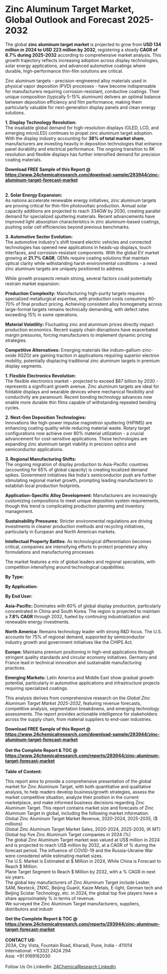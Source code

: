 <h1>Zinc Aluminum Target Market, Global Outlook and Forecast 2025-2032</h1><p>The global <strong>zinc aluminum target market</strong> is projected to grow from <strong>USD 134 million in 2024 to USD 223 million by 2032</strong>, registering a steady <strong>CAGR of 6.7% during 2025-2032</strong> according to comprehensive market analysis. This growth trajectory reflects increasing adoption across display technologies, solar energy applications, and advanced automotive coatings where durable, high-performance thin-film solutions are critical.</p><p>Zinc aluminum targets - precision-engineered alloy materials used in physical vapor deposition (PVD) processes - have become indispensable for manufacturers requiring corrosion-resistant, conductive coatings. Their unique composition (typically 5-15% aluminum) delivers an optimal balance between deposition efficiency and film performance, making them particularly valuable for next-generation display panels and clean energy solutions.</p><p><strong>1. Display Technology Revolution:</strong><br>
The insatiable global demand for high-resolution displays (OLED, LCD, and emerging microLED) continues to propel zinc aluminum target adoption. With the display industry accounting for <strong>38% of total market share</strong>, manufacturers are investing heavily in deposition technologies that enhance panel durability and electrical performance. The ongoing transition to 8K resolution and flexible displays has further intensified demand for precision coating materials.</p><div><b>Download FREE Sample of this Report @ 
            <a href="https://www.24chemicalresearch.com/download-sample/293944/zinc-aluminum-target-forecast-market">
            https://www.24chemicalresearch.com/download-sample/293944/zinc-aluminum-target-forecast-market</a></b></div><br><p><strong>2. Solar Energy Expansion:</strong><br>
As nations accelerate renewable energy initiatives, zinc aluminum targets are proving critical for thin-film photovoltaic production. Annual solar capacity additions are projected to reach 334GW by 2030, creating parallel demand for specialized sputtering materials. Recent advancements have improved light absorption characteristics in zinc aluminum-based coatings, pushing solar cell efficiencies beyond previous benchmarks.</p><p><strong>3. Automotive Sector Evolution:</strong><br>
The automotive industry's shift toward electric vehicles and connected technologies has opened new applications in heads-up displays, touch interfaces, and corrosion-resistant components. With the global EV market growing at <strong>21.7% CAGR</strong>, OEMs require coating solutions that maintain optical clarity while withstanding harsh environmental conditions - a need zinc aluminum targets are uniquely positioned to address.</p><p>While growth prospects remain strong, several factors could potentially restrain market expansion:</p><p><strong>Production Complexity:</strong> Manufacturing high-purity targets requires specialized metallurgical expertise, with production costs consuming 60-70% of final product pricing. Achieving consistent alloy homogeneity across large-format targets remains technically demanding, with defect rates exceeding 15% in some operations.</p><p><strong>Material Volatility:</strong> Fluctuating zinc and aluminum prices directly impact production economics. Recent supply chain disruptions have exacerbated margin pressures, forcing manufacturers to implement dynamic pricing strategies.</p><p><strong>Competitive Alternatives:</strong> Emerging materials like indium-gallium-zinc-oxide (IGZO) are gaining traction in applications requiring superior electron mobility, potentially displacing traditional zinc aluminum targets in premium display segments.</p><p><strong>1. Flexible Electronics Revolution:</strong><br>
The flexible electronics market - projected to exceed $87 billion by 2030 - represents a significant growth avenue. Zinc aluminum targets are ideal for foldable displays and wearable devices where mechanical flexibility and conductivity are paramount. Recent bonding technology advances now enable more durable thin films capable of withstanding repeated bending cycles.</p><p><strong>2. Next-Gen Deposition Technologies:</strong><br>
Innovations like high-power impulse magnetron sputtering (HiPIMS) are enhancing coating quality while reducing material waste. Rotary target configurations now achieve over 80% material utilization - a crucial advancement for cost-sensitive applications. These technologies are expanding zinc aluminum target viability in precision optics and semiconductor applications.</p><p><strong>3. Regional Manufacturing Shifts:</strong><br>
The ongoing migration of display production to Asia-Pacific countries (accounting for 65% of global capacity) is creating localized demand spikes. Government initiatives like India's semiconductor push are further stimulating regional market growth, prompting leading manufacturers to establish local production footprints.</p><p><strong>Application-Specific Alloy Development:</strong> Manufacturers are increasingly customizing compositions to meet unique deposition system requirements, though this trend is complicating production planning and inventory management.</p><p><strong>Sustainability Pressures:</strong> Stricter environmental regulations are driving investments in cleaner production methods and recycling initiatives, particularly in European and North American markets.</p><p><strong>Intellectual Property Battles:</strong> As technological differentiation becomes critical, companies are intensifying efforts to protect proprietary alloy formulations and manufacturing processes.</p><p>The market features a mix of global leaders and regional specialists, with competition intensifying around technological capabilities:</p><p><strong>By Type:</strong></p><p><strong>By Application:</strong></p><p><strong>By End User:</strong></p><p><strong>Asia-Pacific:</strong> Dominates with 60% of global display production, particularly concentrated in China and South Korea. The region is projected to maintain a <strong>7.8% CAGR</strong> through 2032, fueled by continuing industrialization and renewable energy investments.</p><p><strong>North America:</strong> Remains technology leader with strong R&amp;D focus. The U.S. accounts for 75% of regional demand, supported by semiconductor industry growth and government initiatives like the CHIPS Act.</p><p><strong>Europe:</strong> Maintains premium positioning in high-end applications through stringent quality standards and circular economy initiatives. Germany and France lead in technical innovation and sustainable manufacturing practices.</p><p><strong>Emerging Markets:</strong> Latin America and Middle East show gradual growth potential, particularly in automotive applications and infrastructure projects requiring specialized coatings.</p><p>This analysis derives from comprehensive research on the <em>Global Zinc Aluminum Target Market 2025-2032</em>, featuring revenue forecasts, competitive analysis, segmentation breakdowns, and emerging technology assessments. The report provides actionable intelligence for stakeholders across the supply chain, from material suppliers to end-user industries.</p><div><b>Download FREE Sample of this Report @ 
            <a href="https://www.24chemicalresearch.com/download-sample/293944/zinc-aluminum-target-forecast-market">
            https://www.24chemicalresearch.com/download-sample/293944/zinc-aluminum-target-forecast-market</a></b></div><br><div><b>Get the Complete Report & TOC @ 
            <a href="https://www.24chemicalresearch.com/reports/293944/zinc-aluminum-target-forecast-market">
            https://www.24chemicalresearch.com/reports/293944/zinc-aluminum-target-forecast-market</a></b></div><br>
            <b>Table of Content:</b><p>This report aims to provide a comprehensive presentation of the global market for Zinc Aluminum Target, with both quantitative and qualitative analysis, to help readers develop business/growth strategies, assess the market competitive situation, analyze their position in the current marketplace, and make informed business decisions regarding Zinc Aluminum Target. This report contains market size and forecasts of Zinc Aluminum Target in global, including the following market information:<br />
Global Zinc Aluminum Target Market Revenue, 2020-2024, 2025-2035, ($ millions)<br />
Global Zinc Aluminum Target Market Sales, 2020-2024, 2025-2035, (K MT)<br />
Global top five Zinc Aluminum Target companies in 2024 (%)<br />
The global Zinc Aluminum Target market was valued at US$ million in 2024 and is projected to reach US$ million by 2032, at a CAGR of % during the forecast period. The influence of COVID-19 and the Russia-Ukraine War were considered while estimating market sizes.<br />
The U.S. Market is Estimated at $ Million in 2024, While China is Forecast to Reach $ Million.<br />
Plane Target Segment to Reach $ Million by 2032, with a % CAGR in next six years.<br />
The global key manufacturers of Zinc Aluminum Target include Lesker, SAM, Nexteck, ZNXC, Beijing Guanli, Kaize Metals, E-light, German tech and Beijing Scistar Technology, etc. in 2024, the global top five players have a share approximately % in terms of revenue.<br />
We surveyed the Zinc Aluminum Target manufacturers, suppliers, distributors and industr</p><div><b>Get the Complete Report & TOC @ 
            <a href="https://www.24chemicalresearch.com/reports/293944/zinc-aluminum-target-forecast-market">
            https://www.24chemicalresearch.com/reports/293944/zinc-aluminum-target-forecast-market</a></b></div><br><b>CONTACT US:</b><br>
            203A, City Vista, Fountain Road, Kharadi, Pune, India - 411014<br>
            International: +1(332) 2424 294<br>
            Asia: +91 9169162030 <br><br>
            Follow Us On LinkedIn: <a href="https://www.linkedin.com/company/24chemicalresearch/">24ChemicalResearch LinkedIn</a>